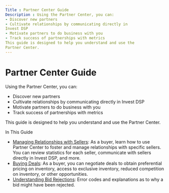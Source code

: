 ```yaml
---
Title : Partner Center Guide
Description : Using the Partner Center, you can:
- Discover new partners
- Cultivate relationships by communicating directly in
Invest DSP
- Motivate partners to do business with you
- Track success of partnerships with metrics
This guide is designed to help you understand and use the
Partner Center.
---
```



# Partner Center Guide



Using the Partner Center, you can:

- Discover new partners
- Cultivate relationships by communicating directly in
  Invest DSP
- Motivate partners to do business with you
- Track success of partnerships with metrics

This guide is designed to help you understand and use the
Partner Center.

In This Guide

- <a href="managing-relationships-with-sellers.md" class="xref">Managing
  Relationships with Sellers</a>: As a buyer, learn how to use Partner
  Center to foster and manage relationships with specific sellers. You
  can review statistics for each seller, communicate with sellers
  directly in Invest DSP, and more.
- <a href="buying-deals.md" class="xref">Buying Deals</a>: As a buyer,
  you can negotiate deals to obtain preferential pricing on inventory,
  access to exclusive inventory, reduced competition on inventory, or
  other opportunities.
- <a href="understanding-bid-rejections.md" class="xref">Understanding
  Bid Rejections</a>: Error codes and explanations as to why a bid might
  have been rejected.




